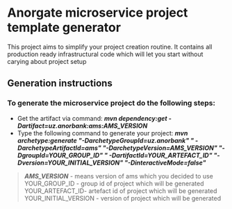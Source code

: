 # Anorgate microservice project template generator

This project aims to simplify your project creation routine. It contains all production ready infrastructural code which
will let you start without carying about project setup

## Generation instructions

### To generate the microservice project do the following steps:

- Get the artifact via command: ***mvn dependency:get -Dartifact=uz.anorbank:ams:AMS_VERSION***
- Type the following command to generate your project: ***mvn archetype:generate "-DarchetypeGroupId=uz.anorbank" "
  -DarchetypeArtifactId=ams" "-DarchetypeVersion=AMS_VERSION" "-DgroupId=YOUR_GROUP_ID" "
  -DartifactId=YOUR_ARTEFACT_ID" "-Dversion=YOUR_INITIAL_VERSION" "-DinteractiveMode=false"***

> ***AMS_VERSION*** - means version of ams which you decided to use
> YOUR_GROUP_ID - group id of project which will be generated
> YOUR_ARTEFACT_ID- artefact id of project which will be generated
> YOUR_INITIAL_VERSION - version of project which will be generated